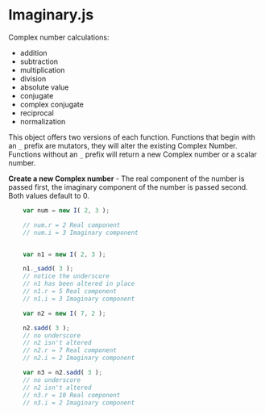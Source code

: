 # Imaginary.js

Complex number calculations:

* addition
* subtraction
* multiplication
* division
* absolute value
* conjugate
* complex conjugate
* reciprocal
* normalization

This object offers two versions of each function. Functions that begin with an `_` prefix are mutators, they will alter the existing Complex Number. Functions without an `_` prefix will return a new Complex number or a scalar number.

**Create a new Complex number** - The real component of the number is passed first, the imaginary component of the number is passed second. Both values default to 0.

```js
    var num = new I( 2, 3 );

    // num.r = 2 Real component
    // num.i = 3 Imaginary component
```

```js

    var n1 = new I( 2, 3 );

    n1._sadd( 3 );
    // notice the underscore
    // n1 has been altered in place
    // n1.r = 5 Real component
    // n1.i = 3 Imaginary component

    var n2 = new I( 7, 2 );

    n2.sadd( 3 );
    // no underscore
    // n2 isn't altered
    // n2.r = 7 Real component
    // n2.i = 2 Imaginary component

    var n3 = n2.sadd( 3 );
    // no underscore
    // n2 isn't altered
    // n3.r = 10 Real component
    // n3.i = 2 Imaginary component
```